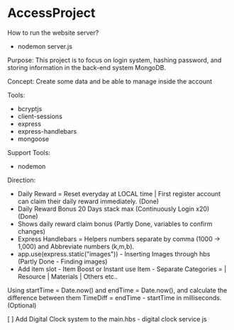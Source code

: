 # AccessProject

How to run the website server?
- nodemon server.js

Purpose: This project is to focus on login system, hashing password, and storing information in the back-end system MongoDB.

Concept: Create some data and be able to manage inside the account

Tools:
- bcryptjs
- client-sessions
- express
- express-handlebars
- mongoose

Support Tools:
- nodemon

Direction:
- Daily Reward = Reset everyday at LOCAL time | First register account can claim their daily reward immediately. (Done)
- Daily Reward Bonus 20 Days stack max (Continuously Login x20) (Done)
- Shows daily reward claim bonus (Partly Done, variables to confirm changes)
- Express Handlebars = Helpers numbers separate by comma (1000 -> 1,000) and Abbreviate numbers (k,m,b).
- app.use(express.static("images")) - Inserting Images through hbs (Partly Done - Finding images)
- Add item slot - Item Boost or Instant use Item - Separate Categories = | Resource | Materials | Others etc..

Using startTime = Date.now() and endTime = Date.now(), and calculate the difference between them TimeDiff = endTime - startTime in milliseconds. (Optional)

[ ] Add Digital Clock system to the main.hbs - digital clock service js